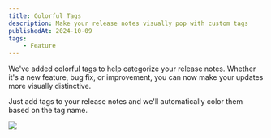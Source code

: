```yaml
---
title: Colorful Tags
description: Make your release notes visually pop with custom tags
publishedAt: 2024-10-09
tags:
    - Feature
---
```


We've added colorful tags to help categorize your release notes. Whether it's a new feature, bug fix, or improvement, you can now make your updates more visually distinctive.

Just add tags to your release notes and we'll automatically color them based on the tag name.

![](https://github.com/user-attachments/assets/cf07e9e8-41ee-404b-ab7b-1d41c10cdbdd)